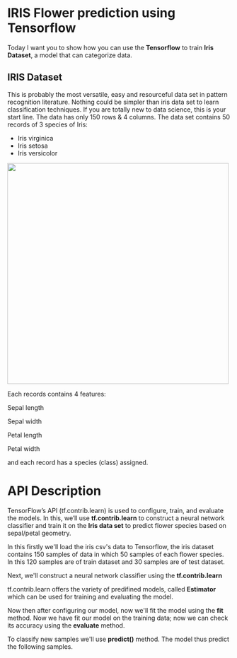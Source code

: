 # IRIS Flower prediction using Tensorflow
Today I want you to show how you can use the **Tensorflow** to train **Iris Dataset**, a model that can categorize data.
## IRIS Dataset
This is probably the most versatile, easy and resourceful data set in pattern recognition literature. Nothing could be simpler than iris data set to learn classification techniques. If you are totally new to data science, this is your start line. The data has only 150 rows & 4 columns.
The data set contains 50 records of 3 species of Iris:
- Iris virginica 
- Iris setosa
- Iris versicolor
<img style="float: center;" width = 500px; src="http://python.astrotech.io/_images/iris-flowers.png"/>

Each records contains 4 features:

Sepal length

Sepal width

Petal length

Petal width

and each record has a species (class) assigned.


# API Description
TensorFlow’s API (tf.contrib.learn) is used to configure, train, and evaluate the models. In this, we’ll use **tf.contrib.learn** to construct a neural network classifier and train it on the **Iris data set** to predict flower species based on sepal/petal geometry.

In this firstly we'll load the iris csv's data to Tensorflow, the iris dataset contains 150 samples of data in which 50 samples of each flower species. In this 120 samples are of train dataset and 30 samples are of test dataset.

Next, we'll construct a neural network classifier using the **tf.contrib.learn**

tf.contrib.learn offers the variety of predifined models, called **Estimator** which can be used for training and evaluating the model.

Now then after configuring our model, now we'll fit the model using the **fit** method. Now we have fit our model on the training data; now we can check its accuracy using the **evaluate** method.

To classify new samples we'll use **predict()** method. The model thus predict the following samples.
